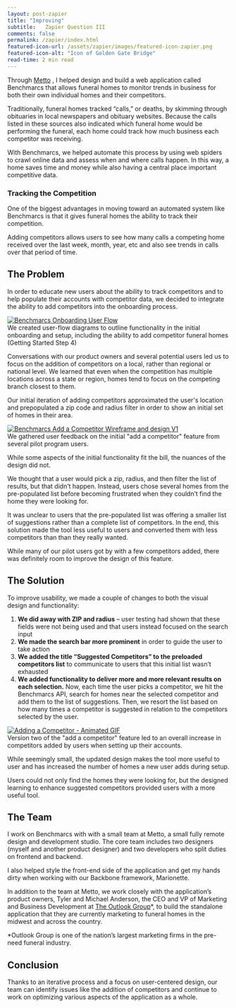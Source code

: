 ```yaml
---
layout: post-zapier
title: "Improving"
subtitle:   Zapier Question III
comments: false
permalink: /zapier/index.html
featured-icon-url: /assets/zapier/images/featured-icon-zapier.png
featured-icon-alt: "Icon of Golden Gate Bridge"
read-time: 2 min read
---
```



Through <a href="http://metto.co/" target="_blank" class="link--text-in-p">Metto</a> , I helped design and build a web application called Benchmarcs that allows funeral homes to monitor trends in business for both their own individual homes and their competitors. 

Traditionally, funeral homes tracked “calls,” or deaths, by skimming through obituaries in local newspapers and obituary websites. Because the calls listed in these sources also indicated which funeral home would be performing the funeral, each home could track how much business each competitor was receiving.

With Benchmarcs, we helped automate this process by using web spiders to crawl online data and assess when and where calls happen. In this way, a home saves time and money while also having a central place important competitive data.



### Tracking the Competition

One of the biggest advantages in moving toward an automated system like Benchmarcs is that it gives funeral homes the ability to track their competition. 

Adding competitors allows users to see how many calls a competing home received over the last week, month, year, etc and also see trends in calls over that period of time.

## The Problem

In order to educate new users about the ability to track competitors and to help populate their accounts with competitor data, we decided to integrate the ability to add competitors into the onboarding process.

<div class="pop-out-image__container">
	<a href="{{ site.url }}/assets/zapier/images/benchmarcs-onboarding-v3.png" target="_blank" class="">
		<div class="pop-out-image">
			<img class="" src="{{ site.url }}/assets/zapier/images/benchmarcs-onboarding-v3.png" alt="Benchmarcs Onboarding User Flow">
		</div>
	</a>
	<span class="img-caption">We created user-flow diagrams to outline functionality in the initial onboarding and setup, including the ability to add competitor funeral homes (Getting Started Step 4)</span>
</div>

Conversations with our product owners and several potential users led us to focus on the addition of competitors on a local, rather than regional or national level. We learned that even when the competition has multiple locations across a state or region, homes tend to focus on the competing branch closest to them.

Our initial iteration of adding competitors approximated the user's location and prepopulated a zip code and radius filter in order to show an initial set of homes in their area.

<div class="pop-out-image__container">
	<a href="{{ site.url }}/assets/zapier/images/benchmarcs-add-competitors-v1.png" target="_blank" class="">
		<div class="pop-out-image">
			<img class="" src="{{ site.url }}/assets/zapier/images/benchmarcs-add-competitors-v1.png" alt="Benchmarcs Add a Competitor Wireframe and design V1">
		</div>
	</a>
	<span class="img-caption">
		We gathered user feedback on the initial "add a competitor" feature from several pilot program users.
	</span>
</div>



While some aspects of the initial functionality fit the bill, the nuances of the design did not. 

We thought that a user would pick a zip, radius, and then filter the list of results, but that didn’t happen. Instead, users chose several homes from the pre-populated list before becoming frustrated when they couldn’t find the home they were looking for.  

It was unclear to users that the pre-populated list was offering a smaller list of suggestions rather than a complete list of competitors. In the end, this solution made the tool less useful to users and converted them with less competitors than than they really wanted.

While many of our pilot users got by with a few competitors added, there was definitely room to improve the design of this feature.

## The Solution

To improve usability, we made a couple of changes to both the visual design and functionality: 

1. **We did away with ZIP and radius** – user testing had shown that these fields were not being used and that users instead focused on the search input
2. **We made the search bar more prominent** in order to guide the user to take action
3. **We added the title “Suggested Competitors” to the preloaded competitors list** to communicate to users that this initial list wasn’t exhausted
4. **We added functionality to deliver more and more relevant results on each selection.** Now, each time the user picks a competitor, we hit the Benchmarcs API, search for homes near the selected competitor and add them to the list of suggestions. Then, we  resort the list based on how many times a competitor is suggested in relation to the competitors selected by the user.

<div class="pop-out-image__container">
	<a href="{{ site.url }}/assets/zapier/images/benchmarcs-interaction.gif" target="_blank" class="">
		<div class="pop-out-image">
			<img class="" src="{{ site.url }}/assets/zapier/images/benchmarcs-interaction.gif" alt="Adding a Competitor - Animated GIF">
		</div>
	</a>
	<span class="img-caption">
		Version two of the "add a competitor" feature led to an overall increase in competitors added by users when setting up their accounts.
	</span>
</div>

While seemingly small, the updated design makes the tool more useful to user and has increased the number of homes a new user adds during setup. 

Users could not only find the homes they were looking for, but the designed learning to enhance suggested competitors provided users with a more useful tool.

## The Team

I work on Benchmarcs with with a small team at Metto, a small fully remote design and development studio. The core team includes two designers (myself and another product designer) and two developers who split duties on frontend and backend. 

I also helped style the front-end side of the application and get my hands dirty when working with our Backbone framework, Marionette. 

In addition to the team at Metto, we work closely with the application’s product owners, Tyler and Michael Anderson, the CEO and VP of Marketing and Business Development at <a href="http://www.theoutlookgroup.com/" target="_blank" class="link--text-in-p">The Outlook Group</a>*, to build the standalone application that they are currently marketing to funeral homes in the midwest and across the country. 

<p class="footnote">
  *Outlook Group is one of the nation’s largest marketing firms in the pre-need funeral industry.
</p> 


## Conclusion

Thanks to an iterative process and a focus on user-centered design, our team can identify issues like the addition of competitors and continue to work on optimizing various aspects of the application as a whole.

